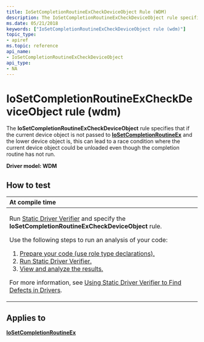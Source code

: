 ```yaml
---
title: IoSetCompletionRoutineExCheckDeviceObject Rule (WDM)
description: The IoSetCompletionRoutineExCheckDeviceObject rule specifies that if the current device object is not passed to IoSetCompletionRoutineEx and the lower device object is, this can lead to a race condition where the current device object could be unloaded even though the completion routine has not run.
ms.date: 05/21/2018
keywords: ["IoSetCompletionRoutineExCheckDeviceObject rule (wdm)"]
topic_type:
- apiref
ms.topic: reference
api_name:
- IoSetCompletionRoutineExCheckDeviceObject
api_type:
- NA
---
```


# IoSetCompletionRoutineExCheckDeviceObject rule (wdm)


The **IoSetCompletionRoutineExCheckDeviceObject** rule specifies that if the current device object is not passed to [**IoSetCompletionRoutineEx**](/windows-hardware/drivers/ddi/wdm/nf-wdm-iosetcompletionroutineex) and the lower device object is, this can lead to a race condition where the current device object could be unloaded even though the completion routine has not run.

**Driver model: WDM**

## How to test

<table>
<colgroup>
<col width="100%" />
</colgroup>
<thead>
<tr class="header">
<th align="left">At compile time</th>
</tr>
</thead>
<tbody>
<tr class="odd">
<td align="left"><p>Run <a href="/windows-hardware/drivers/devtest/static-driver-verifier" data-raw-source="[Static Driver Verifier](./static-driver-verifier.md)">Static Driver Verifier</a> and specify the <strong>IoSetCompletionRoutineExCheckDeviceObject</strong> rule.</p>
Use the following steps to run an analysis of your code:
<ol>
<li><a href="/windows-hardware/drivers/devtest/using-static-driver-verifier-to-find-defects-in-drivers#preparing-your-source-code" data-raw-source="[Prepare your code (use role type declarations).](./using-static-driver-verifier-to-find-defects-in-drivers.md#preparing-your-source-code)">Prepare your code (use role type declarations).</a></li>
<li><a href="/windows-hardware/drivers/devtest/using-static-driver-verifier-to-find-defects-in-drivers#running-static-driver-verifier" data-raw-source="[Run Static Driver Verifier.](./using-static-driver-verifier-to-find-defects-in-drivers.md#running-static-driver-verifier)">Run Static Driver Verifier.</a></li>
<li><a href="/windows-hardware/drivers/devtest/using-static-driver-verifier-to-find-defects-in-drivers#viewing-and-analyzing-the-results" data-raw-source="[View and analyze the results.](./using-static-driver-verifier-to-find-defects-in-drivers.md#viewing-and-analyzing-the-results)">View and analyze the results.</a></li>
</ol>
<p>For more information, see <a href="/windows-hardware/drivers/devtest/using-static-driver-verifier-to-find-defects-in-drivers" data-raw-source="[Using Static Driver Verifier to Find Defects in Drivers](./using-static-driver-verifier-to-find-defects-in-drivers.md)">Using Static Driver Verifier to Find Defects in Drivers</a>.</p></td>
</tr>
</tbody>
</table>

## Applies to

[**IoSetCompletionRoutineEx**](/windows-hardware/drivers/ddi/wdm/nf-wdm-iosetcompletionroutineex)
